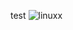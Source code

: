 test
![linuxx](https://user-images.githubusercontent.com/99656904/220201917-2bd9f3d8-4c81-48c1-8aa5-b3b7146da4dc.png)

